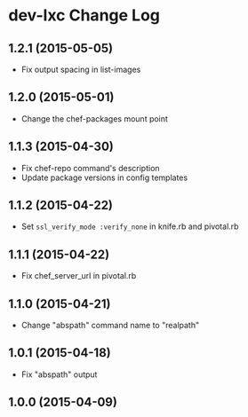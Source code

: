 # dev-lxc Change Log

## 1.2.1 (2015-05-05)

* Fix output spacing in list-images

## 1.2.0 (2015-05-01)

* Change the chef-packages mount point

## 1.1.3 (2015-04-30)

* Fix chef-repo command's description
* Update package versions in config templates

## 1.1.2 (2015-04-22)

* Set `ssl_verify_mode :verify_none` in knife.rb and pivotal.rb

## 1.1.1 (2015-04-22)

* Fix chef_server_url in pivotal.rb

## 1.1.0 (2015-04-21)

* Change "abspath" command name to "realpath"

## 1.0.1 (2015-04-18)

* Fix "abspath" output

## 1.0.0 (2015-04-09)

